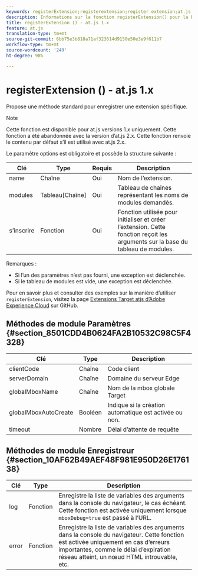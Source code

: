 ```yaml
---
keywords: registerExtension;registerextension;register extension;at.js;functions;function;clientCode;serverDomain;globalMboxName;globalMboxAutoCreate;timeout
description: Informations sur la fonction registerExtension() pour la bibliothèque JavaScript at.js d’Adobe Target.
title: registerExtension () - at.js 1.x
feature: at.js
translation-type: tm+mt
source-git-commit: 6bb75e3b818a71af323614d9150e50e3e9f611b7
workflow-type: tm+mt
source-wordcount: '249'
ht-degree: 98%

---
```



# registerExtension () - at.js 1.x

Propose une méthode standard pour enregistrer une extension spécifique.

>[!NOTE]
>
>Cette fonction est disponible pour at.js versions 1.*x* uniquement. Cette fonction a été abandonnée avec la version d’at.js 2.x. Cette fonction renvoie le contenu par défaut s’il est utilisé avec at.js 2.x.

Le paramètre options est obligatoire et possède la structure suivante :

| Clé | Type | Requis | Description |
|--- |--- |--- |--- |
| name | Chaîne | Oui | Nom de l’extension. |
| modules | Tableau[Chaîne] | Oui | Tableau de chaînes représentant les noms de modules demandés. |
| s’inscrire | Fonction | Oui | Fonction utilisée pour initialiser et créer l’extension. Cette fonction reçoit les arguments sur la base du tableau de modules. |

Remarques :

* Si l’un des paramètres n’est pas fourni, une exception est déclenchée.
* Si le tableau de modules est vide, une exception est déclenchée.

Pour en savoir plus et consulter des exemples sur la manière d’utiliser `registerExtension`, visitez la page [Extensions Target atjs d’Adobe Experience Cloud](https://github.com/Adobe-Marketing-Cloud/target-atjs-extensions) sur GitHub.

## Méthodes de module Paramètres {#section_8501CDD4B0624FA2B10532C98C5F4328}

| Clé | Type | Description |
|--- |--- |--- |
| clientCode | Chaîne | Code client |
| serverDomain | Chaîne | Domaine du serveur Edge |
| globalMboxName | Chaîne | Nom de la mbox globale Target |
| globalMboxAutoCreate | Booléen | Indique si la création automatique est activée ou non. |
| timeout | Nombre | Délai d’attente de requête |

## Méthodes de module Enregistreur {#section_10AF62B49AEF48F981E950D26E176138}

| Clé | Type | Description |
|--- |--- |--- |
| log | Fonction | Enregistre la liste de variables des arguments dans la console du navigateur, le cas échéant. Cette fonction est activée uniquement lorsque `mboxDebug=true` est passé à l’URL. |
| error | Fonction | Enregistre la liste de variables des arguments dans la console du navigateur. Cette fonction est activée uniquement en cas d’erreurs importantes, comme le délai d’expiration réseau atteint, un nœud HTML introuvable, etc. |
